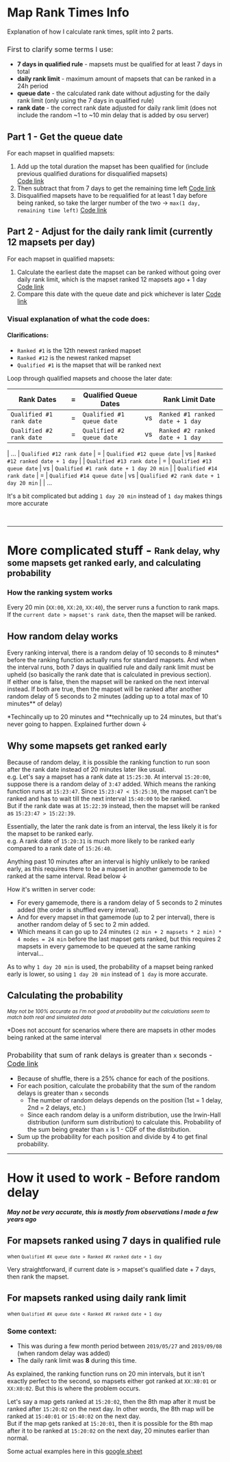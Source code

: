 # Map Rank Times Info

Explanation of how I calculate rank times, split into 2 parts.

<h3 style="font-weight: normal">First to clarify some terms I use:</h3>

- **7 days in qualified rule** - mapsets must be qualified for at least 7 days in total
- **daily rank limit** - maximum amount of mapsets that can be ranked in a 24h period
- **queue date** - the calculated rank date without adjusting for the daily rank limit (only using the 7 days in qualified rule)
- **rank date** - the correct rank date adjusted for daily rank limit (does not include the random ~1 to ~10 min delay that is added by osu server)

## **Part 1** - Get the queue date

For each mapset in qualified mapsets:

1. Add up the total duration the mapset has been qualified for (include previous qualified durations for disqualified mapsets)  
   [Code link](https://github.com/ssz7-ch2/mapranktimes-back/blob/main/beatmap.js#L48-L51)
2. Then subtract that from 7 days to get the remaining time left
   [Code link](https://github.com/ssz7-ch2/mapranktimes-back/blob/main/beatmap.js#L56)
3. Disqualified mapsets have to be requalified for at least 1 day before being ranked, so take the larger number of the two -> `max(1 day, remaining time left)`
   [Code link](https://github.com/ssz7-ch2/mapranktimes-back/blob/main/beatmap.js#L60)

## **Part 2** - Adjust for the daily rank limit (currently 12 mapsets per day)

For each mapset in qualified mapsets:

1. Calculate the earliest date the mapset can be ranked without going over daily rank limit, which is the mapset ranked 12 mapsets ago + 1 day
   [Code link](https://github.com/ssz7-ch2/mapranktimes-back/blob/main/osuHelpers.js#L17)
2. Compare this date with the queue date and pick whichever is later
   [Code link](https://github.com/ssz7-ch2/mapranktimes-back/blob/main/osuHelpers.js#L24)

### Visual explanation of what the code does:

#### Clarifications:

- `Ranked #1` is the 12th newest ranked mapset
- `Ranked #12` is the newest ranked mapset
- `Qualified #1` is the mapset that will be ranked next

Loop through qualified mapsets and choose the later date:

| Rank Dates               | =   | Qualified Queue Dates     |     | Rank Limit Date                 |
| ------------------------ | --- | ------------------------- | --- | ------------------------------- |
| `Qualified #1 rank date` | =   | `Qualified #1 queue date` | vs  | `Ranked #1 ranked date + 1 day` |
| `Qualified #2 rank date` | =   | `Qualified #2 queue date` | vs  | `Ranked #2 ranked date + 1 day` |

| ...
| `Qualified #12 rank date` | = | `Qualified #12 queue date` | vs | `Ranked #12 ranked date + 1 day` |
| `Qualified #13 rank date` | = | `Qualified #13 queue date` | vs | `Qualified #1 rank date + 1 day 20 min` |
| `Qualified #14 rank date` | = | `Qualified #14 queue date` | vs | `Qualified #2 rank date + 1 day 20 min` |
| ...

It's a bit complicated but adding `1 day 20 min` instead of `1 day` makes things more accurate

<br />

---

# **More complicated stuff** - <sub><sup>Rank delay, why some mapsets get ranked early, and calculating probability</sup></sub>

### How the ranking system works

Every 20 min (`XX:00`, `XX:20`, `XX:40`), the server runs a function to rank maps.  
If the `current date > mapset's rank date`, then the mapset will be ranked.

## How random delay works

Every ranking interval, there is a random delay of 10 seconds to 8 minutes\* before the ranking function actually runs for standard mapsets.
And when the interval runs, both 7 days in qualified rule and daily rank limit must be upheld (so basically the rank date that is calculated in previous section).  
If either one is false, then the mapset will be ranked on the next interval instead. If both are true, then the mapset will be ranked after another random delay of 5 seconds to 2 minutes (adding up to a total max of 10 minutes\*\* of delay)

\*Techincally up to 20 minutes and \*\*technically up to 24 minutes, but that's never going to happen. Explained further down ↓

## Why some mapsets get ranked early

Because of random delay, it is possible the ranking function to run soon after the rank date instead of 20 minutes later like usual.  
e.g. Let's say a mapset has a rank date at `15:25:30`. At interval `15:20:00`, suppose there is a random delay of `3:47` added. Which means the ranking function runs at `15:23:47`. Since `15:23:47 < 15:25:30`, the mapset can't be ranked and has to wait till the next interval `15:40:00` to be ranked.  
But if the rank date was at `15:22:39` instead, then the mapset will be ranked as `15:23:47 > 15:22:39`.

Essentially, the later the rank date is from an interval, the less likely it is for the mapset to be ranked early.  
e.g. A rank date of `15:20:31` is much more likely to be ranked early compared to a rank date of `15:26:40`.

Anything past 10 minutes after an interval is highly unlikely to be ranked early, as this requires there to be a mapset in another gamemode to be ranked at the same interval. Read below ↓

How it's written in server code:

- For every gamemode, there is a random delay of 5 seconds to 2 minutes added (the order is shuffled every interval).
- And for every mapset in that gamemode (up to 2 per interval), there is another random delay of 5 sec to 2 min added.
- Which means it can go up to 24 minutes `(2 min + 2 mapsets * 2 min) * 4 modes = 24 min` before the last mapset gets ranked, but this requires 2 mapsets in every gamemode to be queued at the same ranking interval...

As to why `1 day 20 min` is used, the probability of a mapset being ranked early is lower, so using `1 day 20 min` instead of `1 day` is more accurate.

## Calculating the probability

<sup><i>May not be 100% accurate as I'm not good at probability but the calculations seem to match both real and simulated data</i></sup>

\*Does not account for scenarios where there are mapsets in other modes being ranked at the same interval

<h3 style="font-weight: normal">Probability that sum of rank delays is greater than <code>x</code> seconds - <a href="https://github.com/ssz7-ch2/mapranktimes-back/blob/main/utils/probability.js#L7-L37">Code link</a></h3>

- Because of shuffle, there is a 25% chance for each of the positions.
- For each position, calculate the probability that the sum of the random delays is greater than `x` seconds
  - The number of random delays depends on the position (1st = 1 delay, 2nd = 2 delays, etc.)
  - Since each random delay is a uniform distribution, use the Irwin-Hall distribution (uniform sum distribution) to calculate this. Probability of the sum being greater than `x` is 1 - CDF of the distribution.
- Sum up the probability for each position and divide by 4 to get final probability.

---

# How it used to work - Before random delay

##### _May not be very accurate, this is mostly from observations I made a few years ago_

## For mapsets ranked using 7 days in qualified rule

<sup>when `Qualified #X queue date > Ranked #X ranked date + 1 day`</sup>

Very straightforward, if current date is > mapset's qualified date + 7 days, then rank the mapset.

## For mapsets ranked using daily rank limit

<sup>when `Qualified #X queue date < Ranked #X ranked date + 1 day`</sup>

### Some context:

- This was during a few month period between `2019/05/27` and `2019/09/08` (when random delay was added)
- The daily rank limit was **8** during this time.

As explained, the ranking function runs on 20 min intervals, but it isn't exactly perfect to the second, so mapsets either got ranked at `XX:X0:01` or `XX:X0:02`. But this is where the problem occurs.

Let's say a map gets ranked at `15:20:02`, then the 8th map after it must be ranked after `15:20:02` on the next day. In other words, the 8th map will be ranked at `15:40:01` or `15:40:02` on the next day.  
But if the map gets ranked at `15:20:01`, then it is possible for the 8th map after it to be ranked at `15:20:02` on the next day, 20 minutes earlier than normal.

Some actual examples here in this [google sheet](https://docs.google.com/spreadsheets/d/1pZHOsVa2eyY10a5HlDhLPqKBOaHuNXz00abiVA7Ygx4/edit#gid=739515871)
